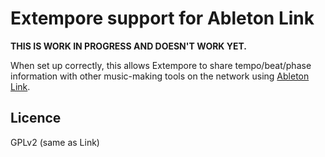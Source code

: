 # Extempore support for Ableton Link

**THIS IS WORK IN PROGRESS AND DOESN'T WORK YET.**

When set up correctly, this allows Extempore to share tempo/beat/phase
information with other music-making tools on the network using [Ableton
Link](http://ableton.github.io/link/).

## Licence

GPLv2 (same as Link)

